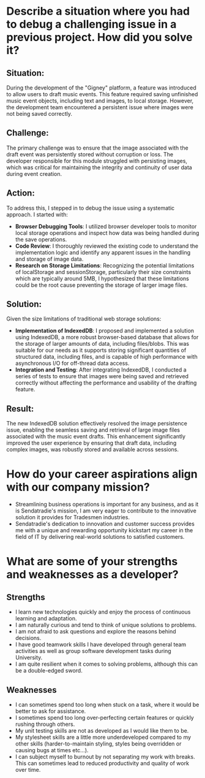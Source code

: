 # Describe a situation where you had to debug a challenging issue in a previous project. How did you solve it?
## Situation:
During the development of the "Gigney" platform, a feature was introduced to allow users to draft music events. This feature required saving unfinished music event objects, including text and images, to local storage. However, the development team encountered a persistent issue where images were not being saved correctly.
## Challenge:
The primary challenge was to ensure that the image associated with the draft event was persistently stored without corruption or loss. The developer responsible for this module struggled with persisting images, which was critical for maintaining the integrity and continuity of user data during event creation.
## Action:
To address this, I stepped in to debug the issue using a systematic approach. I started with:
- **Browser Debugging Tools**: I utilized browser developer tools to monitor local storage operations and inspect how data was being handled during the save operations.
- **Code Review**: I thoroughly reviewed the existing code to understand the implementation logic and identify any apparent issues in the handling and storage of image data.
- **Research on Storage Limitations**: Recognizing the potential limitations of localStorage and sessionStorage, particularly their size constraints which are typically around 5MB, I hypothesized that these limitations could be the root cause preventing the storage of larger image files.
## Solution:
Given the size limitations of traditional web storage solutions:
- **Implementation of IndexedDB**: I proposed and implemented a solution using IndexedDB, a more robust browser-based database that allows for the storage of larger amounts of data, including files/blobs. This was suitable for our needs as it supports storing significant quantities of structured data, including files, and is capable of high performance with asynchronous I/O for off-thread data access.
- **Integration and Testing**: After integrating IndexedDB, I conducted a series of tests to ensure that images were being saved and retrieved correctly without affecting the performance and usability of the drafting feature.
## Result:
The new IndexedDB solution effectively resolved the image persistence issue, enabling the seamless saving and retrieval of large image files associated with the music event drafts. This enhancement significantly improved the user experience by ensuring that draft data, including complex images, was robustly stored and available across sessions.
# How do your career aspirations align with our company mission?
- Streamlining business operations is important for any business, and as it is Sendatradie's mission, I am very eager to contribute to the innovative solution it provides for Tradesmen industries.
- Sendatradie's dedication to innovation and customer success provides me with a unique and rewarding opportunity kickstart my career in the field of IT by delivering real-world solutions to satisfied customers.
# What are some of your strengths and weaknesses as a developer?
## Strengths
- I learn new technologies quickly and enjoy the process of continuous learning and adaptation.
- I am naturally curious and tend to think of unique solutions to problems.
- I am not afraid to ask questions and explore the reasons behind decisions.
- I have good teamwork skills I have developed through general team activities as well as group software development tasks during University.
- I am quite resilient when it comes to solving problems, although this can be a double-edged sword.
## Weaknesses
- I can sometimes spend too long when stuck on a task, where it would be better to ask for assistance.
- I sometimes spend too long over-perfecting certain features or quickly rushing through others.
- My unit testing skills are not as developed as I would like them to be.
- My stylesheet skills are a little more underdeveloped compared to my other skills (harder-to-maintain styling, styles being overridden or causing bugs at times etc...).
- I can subject myself to burnout by not separating my work with breaks. This can sometimes lead to reduced productivity and quality of work over time.
